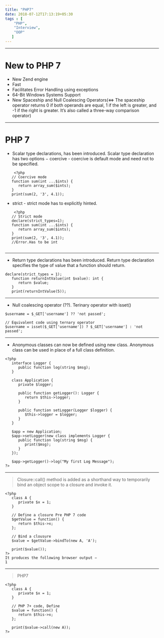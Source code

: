 ```yaml
---
title: "PHP7"
date: 2018-07-12T17:13:19+05:30
tags : [
    "PHP",
    "Interview",
    "OOP"
   ]
---
```


---------

# New to PHP 7
- New Zend engine
- Fast
- Facilitates Error Handling using exceptions
- 64-Bit Windows Systems Support
- New Spaceship and Null Coalescing Operators(<=> The spaceship operator returns 0 if both operands are equal, 1 if the left is greater, 
	and -1 if the right is greater. It’s also called a three-way comparison operator)

---



# PHP 7
- Scalar type declarations, has been introduced. Scalar type declaration has two options −
coercive - coercive is default mode and need not to be specified.
```
	<?php
   // Coercive mode
   function sum(int ...$ints) {
      return array_sum($ints);
   }
   print(sum(2, '3', 4.1));

```
- strict - strict mode has to explicitly hinted.

```
	<?php
   // Strict mode
   declare(strict_types=1);
   function sum(int ...$ints) {
      return array_sum($ints);
   }
   print(sum(2, '3', 4.1));
   //Error.Has to be int
   
```

---

- Return type declarations has been introduced. Return type declaration specifies the type of value that a function should return.
```
declare(strict_types = 1);
   function returnIntValue(int $value): int {
      return $value;
   }
   print(returnIntValue(5));
```
   

---

- Null coalescing operator (??). Terinary operator with isset()
 
 ```
 $username = $_GET['username'] ?? 'not passed';
 
 // Equivalent code using ternary operator
 $username = isset($_GET['username']) ? $_GET['username'] : 'not passed';
```
---

- Anonymous classes can now be defined using new class. Anonymous class can be used in place of a full class definition.

```
<?php
   interface Logger {
      public function log(string $msg);
   }

   class Application {
      private $logger;

      public function getLogger(): Logger {
         return $this->logger;
      }

      public function setLogger(Logger $logger) {
         $this->logger = $logger;
      }  
   }

   $app = new Application;
   $app->setLogger(new class implements Logger {
      public function log(string $msg) {
         print($msg);
      }
   });

   $app->getLogger()->log("My first Log Message");
?>
```

---



> Closure::call() method is added as a shorthand way to temporarily bind an object scope to a closure and invoke it.



```
<?php
   class A {
      private $x = 1;
   }

   // Define a closure Pre PHP 7 code
   $getValue = function() {
      return $this->x;
   };

   // Bind a clousure
   $value = $getValue->bindTo(new A, 'A'); 

   print($value());
?>
It produces the following browser output −
1

```


---
> PHP7


```
<?php
   class A {
      private $x = 1;
   }

   // PHP 7+ code, Define
   $value = function() {
      return $this->x;
   };

   print($value->call(new A));
?>
```
